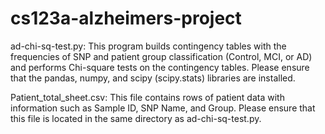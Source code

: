 # cs123a-alzheimers-project
ad-chi-sq-test.py: This program builds contingency tables with the frequencies of SNP and patient group classification (Control, MCI, or AD) and performs Chi-square tests on the contingency tables.
Please ensure that the pandas, numpy, and scipy (scipy.stats) libraries are installed.  

Patient_total_sheet.csv: This file contains rows of patient data with information such as Sample ID, SNP Name, and Group. 
Please ensure that this file is located in the same directory as ad-chi-sq-test.py.
